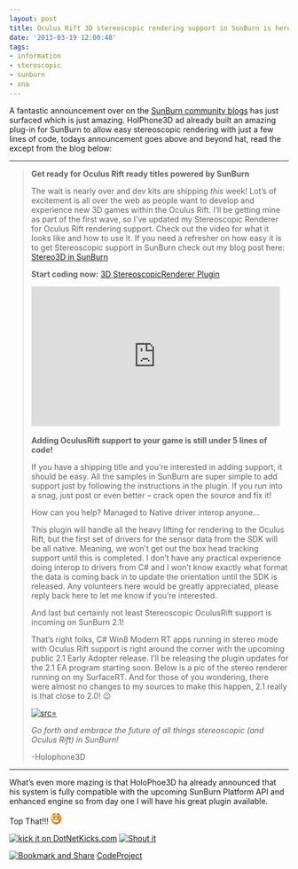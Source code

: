 ```yaml
---
layout: post
title: Oculus Rift 3D stereoscopic rendering support in SunBurn is here!
date: '2013-03-19 12:00:48'
tags:
- information
- steroscopic
- sunburn
- xna
---
```


A fantastic announcement over on the [SunBurn community blogs](http://www.synapsegaming.com/blogs/community_blogs/archive/2013/03/18/oculus-rift-3d-stereoscopic-rendering-support-in-sunburn-is-here) has just surfaced which is just amazing.  HolPhone3D ad already built an amazing plug-in for SunBurn to allow easy stereoscopic rendering with just a few lines of code, todays announcement goes above and beyond hat, read the except from the blog below:

* * *

> **Get ready for Oculus Rift ready titles powered by SunBurn**
> 
> The wait is nearly over and dev kits are shipping _this_ week! Lot’s of excitement is all over the web as people want to develop and experience new 3D games within the Oculus Rift. I’ll be getting mine as part of the first wave, so I’ve updated my Stereoscopic Renderer for Oculus Rift rendering support. Check out the video for what it looks like and how to use it. If you need a refresher on how easy it is to get Stereoscopic support in SunBurn check out my blog post here: [Stereo3D in SunBurn](http://www.synapsegaming.com/blogs/community_blogs/archive/2012/05/10/all-new-3d-stereoscopicrenderer-plugin-take-your-sunburn-games-into-the-next-dimension-with-full-stereoscopic-3d-support-in-less-than-5-lines-of-code)
> 
> **Start coding now:** [3D StereoscopicRenderer Plugin](http://www.synapsegaming.com/downloads/resource?guid=46f57a92-57b3-4e34-80e0-418d5cf737f3)
> 
> <object width="448" height="252" classid="clsid:d27cdb6e-ae6d-11cf-96b8-444553540000" codebase="http://download.macromedia.com/pub/shockwave/cabs/flash/swflash.cab#version=6,0,40,0"><param name="src" value="http://www.youtube.com/v/HtGSyxf0huY?hl=en&amp;hd=1">
> <embed width="448" height="252" type="application/x-shockwave-flash" src="http://www.youtube.com/v/HtGSyxf0huY?hl=en&amp;hd=1"></embed></object>
> 
> **Adding OculusRift support to your game is still under 5 lines of code!**
> 
> If you have a shipping title and you’re interested in adding support, it should be easy. All the samples in SunBurn are super simple to add support just by following the instructions in the plugin. If you run into a snag, just post or even better – crack open the source and fix it!
> 
> How can you help? Managed to Native driver interop anyone…
> 
> This plugin will handle all the heavy lifting for rendering to the Oculus Rift, but the first set of drivers for the sensor data from the SDK will be all native. Meaning, we won’t get out the box head tracking support until this is completed. I don’t have any practical experience doing interop to drivers from C# and I won’t know exactly what format the data is coming back in to update the orientation until the SDK is released. Any volunteers here would be greatly appreciated, please reply back here to let me know if you’re interested.
> 
> And last but certainly not least Stereoscopic OculusRift support is incoming on SunBurn 2.1!
> 
> That’s right folks, C# Win8 Modern RT apps running in stereo mode with Oculus Rift support is right around the corner with the upcoming public 2.1 Early Adopter release. I’ll be releasing the plugin updates for the 2.1 EA program starting soon. Below is a pic of the stereo renderer running on my SurfaceRT. And for those of you wondering, there were almost no changes to my sources to make this happen, 2.1 really is that close to 2.0! 😉
> 
> [![ src=]()](http://www.synapsegaming.com/cfs-file.ashx/__key/CommunityServer.Blogs.Components.WeblogFiles/community_5F00_blogs/WP_5F00_20130318_5F00_001.jpg)
> 
> _Go forth and embrace the future of all things stereoscopic (and Oculus Rift) in SunBurn!_
> 
> -Holophone3D

 

* * *

What’s even more mazing is that HoloPhoe3D ha already announced that his system is fully compatible with the upcoming SunBurn Platform API and enhanced engine so from day one I will have his great plugin available.

Top That!!! ![Open-mouthed smile](/assets/img/wordpress/2013/03/wlEmoticon-openmouthedsmile.png)

[![kick it on DotNetKicks.com](http://www.dotnetkicks.com/Services/Images/KickItImageGenerator.ashx?url=http://darkgenesis.zenithmoon.com/oculus-rift-3d-stereoscopic-rendering-support-in-sunburn-is-here/&bgcolor=6600FF)](http://www.dotnetkicks.com/kick/?url=http://darkgenesis.zenithmoon.com/oculus-rift-3d-stereoscopic-rendering-support-in-sunburn-is-here/) [![Shout it](http://dotnetshoutout.com/image.axd?url=http://darkgenesis.zenithmoon.com/oculus-rift-3d-stereoscopic-rendering-support-in-sunburn-is-here/)](http://dotnetshoutout.com/Submit?url=http://darkgenesis.zenithmoon.com/oculus-rift-3d-stereoscopic-rendering-support-in-sunburn-is-here/)<script type="text/javascript">// <![CDATA[
var dzone_url = 'http://darkgenesis.zenithmoon.com/oculus-rift-3d-stereoscopic-rendering-support-in-sunburn-is-here/';
// ]]></script>  
<script type="text/javascript">// <![CDATA[
var dzone_title = 'Oculus Rift 3D stereoscopic rendering support in SunBurn is here!';
// ]]></script>  
<script type="text/javascript">// <![CDATA[
var dzone_blurb = 'Oculus Rift 3D stereoscopic rendering support in SunBurn is here!';
// ]]></script>  
<script type="text/javascript">// <![CDATA[
var dzone_style = '2';
// ]]></script>  
<script type="text/javascript" src="http://widgets.dzone.com/links/widgets/zoneit.js" language="javascript"></script><script type="text/javascript">// <![CDATA[
var addthis_pub="runxc1";
// ]]></script>[![Bookmark and Share](http://s7.addthis.com/static/btn/lg-share-en.gif)](http://www.addthis.com/bookmark.php?v=20)  <script type="text/javascript" src="http://s7.addthis.com/js/200/addthis_widget.js"></script>[CodeProject](http://www.codeproject.com/script/Articles/BlogFeedList?amid=9502591)
